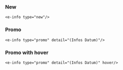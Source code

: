 ### New

```
<e-info type="new"/>
```

### Promo

```
<e-info type="promo" detail="(Infos Datum)"/>
```

### Promo with hover

```
<e-info type="promo" detail="(Infos Datum)" hover/>
```

